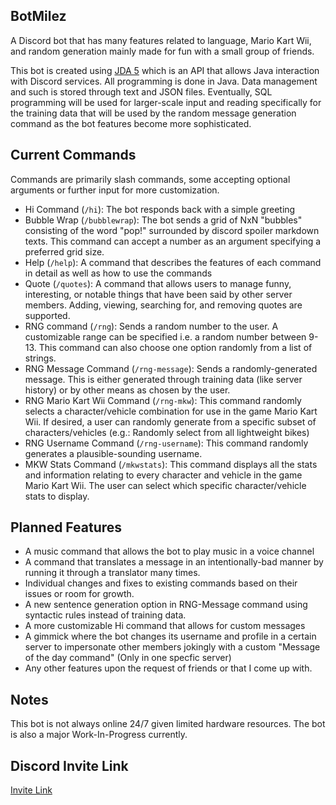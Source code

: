 ## BotMilez
A Discord bot that has many features related to language, Mario Kart Wii, and random generation mainly made for fun with a small group of friends.

This bot is created using [JDA 5](https://github.com/discord-jda/JDA) which is an API that allows Java interaction with Discord services. All programming is done in Java. Data management and such is stored through text and JSON files.
Eventually, SQL programming will be used for larger-scale input and reading specifically for the training data that will be used by the random message generation command as the bot features become more sophisticated.

## Current Commands
Commands are primarily slash commands, some accepting optional arguments or further input for more customization. 

* Hi Command (`/hi`): The bot responds back with a simple greeting
* Bubble Wrap (`/bubblewrap`): The bot sends a grid of NxN "bubbles" consisting of the word "pop!" surrounded by discord spoiler markdown texts. This command can accept a number as an argument specifying a preferred grid size.
* Help (`/help`): A command that describes the features of each command in detail as well as how to use the commands
* Quote (`/quotes`): A command that allows users to manage funny, interesting, or notable things that have been said by other server members. Adding, viewing, searching for, and removing quotes are supported.
* RNG command (`/rng`): Sends a random number to the user. A customizable range can be specified i.e. a random number between 9-13. This command can also choose one option randomly from a list of strings.
* RNG Message Command (`/rng-message`): Sends a randomly-generated message. This is either generated through training data (like server history) or by other means as chosen by the user.
* RNG Mario Kart Wii Command (`/rng-mkw`): This command randomly selects a character/vehicle combination for use in the game Mario Kart Wii. If desired, a user can randomly generate from a specific subset of characters/vehicles (e.g.: Randomly select from all lightweight bikes)
* RNG Username Command (`/rng-username`): This command randomly generates a plausible-sounding username.
* MKW Stats Command (`/mkwstats`): This command displays all the stats and information relating to every character and vehicle in the game Mario Kart Wii. The user can select which specific character/vehicle stats to display.

## Planned Features
* A music command that allows the bot to play music in a voice channel
* A command that translates a message in an intentionally-bad manner by running it through a translator many times.
* Individual changes and fixes to existing commands based on their issues or room for growth.
* A new sentence generation option in RNG-Message command using syntactic rules instead of training data.
* A more customizable Hi command that allows for custom messages
* A gimmick where the bot changes its username and profile in a certain server to impersonate other members jokingly with a custom "Message of the day command" (Only in one specfic server)
* Any other features upon the request of friends or that I come up with.

## Notes
This bot is not always online 24/7 given limited hardware resources. The bot is also a major Work-In-Progress currently.

## Discord Invite Link
[Invite Link](https://discord.com/api/oauth2/authorize?client_id=1104079527770063000&permissions=277062199872&scope=bot%20applications.commands)
